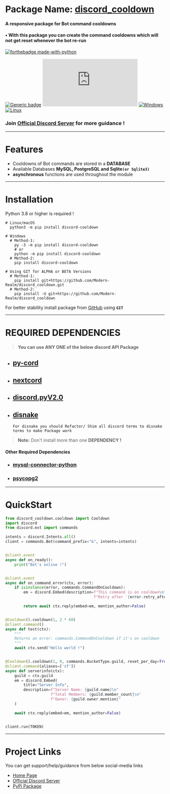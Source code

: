 # Package Name: [discord_cooldown](https://pypi.org/project/discord-cooldown/)

#### A responsive package for Bot command cooldowns

#### • With this package you can create the command cooldowns which will not get reset whenever the bot re-run

[![forthebadge made-with-python](http://ForTheBadge.com/images/badges/made-with-python.svg)](https://www.python.org/)

[![Generic badge](https://img.shields.io/badge/Python-3.8-blue.svg)](https://shields.io/)
[![GitHub license](https://badgen.net/github/license/Naereen/Strapdown.js)](https://github.com/Naereen/StrapDown.js/blob/master/LICENSE)
[![Windows](https://svgshare.com/i/ZhY.svg)](https://svgshare.com/i/ZhY.svg)
[![Linux](https://svgshare.com/i/Zhy.svg)](https://svgshare.com/i/Zhy.svg)

### Join [Official Discord Server](https://discord.gg/GVMWx5EaAN) for more guidance !

<hr/>

# Features

- Cooldowns of Bot commands are stored in a **DATABASE**
- Available Databases **MySQL, PostgreSQL and Sqlite`(or Sqlite3)`**
- **asynchronous** functions are used throughout the module

<hr/>

# Installation

Python 3.8 or higher is required !

```shell
# Linux/macOS
  python3 -m pip install discord-cooldown

# Windows
  # Method-1:
    py -3 -m pip install discord-cooldown
    # or
    python -m pip install discord-cooldown
  # Method-2:
    pip install discord-cooldown

# Using GIT for ALPHA or BETA Versions
  # Method-1:
    pip install git+https://github.com/Modern-Realm/discord_cooldown.git
  # Method-2:
    pip install -U git+https://github.com/Modern-Realm/discord_cooldown
```

For better stability install package from [GitHub](https://github.com/Modern-Realm/discord_cooldown) using **`GIT`**

<hr/>

# REQUIRED DEPENDENCIES

> #### You can use ANY ONE of the below discord API Package

- ## [py-cord](https://github.com/Pycord-Development/pycord)
- ## [nextcord](https://github.com/nextcord/nextcord)
- ## [discord.pyV2.0](https://github.com/Rapptz/discord.py)
- ## [disnake](https://github.com/DisnakeDev/disnake)
  `For disnake you should Refactor/ Shim all discord terms to disnake terms to make Package work`

> <b>Note:</b> Don't install more than one **DEPENDENCY !**

#### Other Required Dependencies

- ### [mysql-connector-python](https://pypi.org/project/psycopg2/)
- ### [psycopg2](https://pypi.org/project/mysql-connector-python/)

<hr/>

# QuickStart

```python
from discord_cooldown.cooldown import Cooldown
import discord
from discord.ext import commands

intents = discord.Intents.all()
client = commands.Bot(command_prefix="&", intents=intents)


@client.event
async def on_ready():
    print("Bot's online !")


@client.event
async def on_command_error(ctx, error):
    if isinstance(error, commands.CommandOnCooldown):
        em = discord.Embed(description=f"This command is on cooldown\n"
                                       f"Retry after `{error.retry_after}` seconds")

        return await ctx.reply(embed=em, mention_author=False)


@Cooldown().cooldown(1, 2 * 60)
@client.command()
async def test(ctx):
    """
    Returns an error: commands.CommandOnCooldown if it's on cooldown
    """
    await ctx.send("Hello world !")


@Cooldown().cooldown(1, 0, commands.BucketType.guild, reset_per_day=True)
@client.command(aliases=['sf'])
async def serverinfo(ctx):
    guild = ctx.guild
    em = discord.Embed(
        title="Server Info",
        description=f"Server Name: {guild.name}\n"
                    f"Total Members: {guild.member_count}\n"
                    f"Owner: {guild.owner.mention}"
    )

    await ctx.reply(embed=em, mention_author=False)


client.run(TOKEN)
```

<hr/>

# Project Links

You can get support/help/guidance from below social-media links

- [Home Page](https://github.com/Modern-Realm)
- [Official Discord Server](https://discord.gg/GVMWx5EaAN)
- [PyPi Package](https://pypi.org/project/discord-cooldown/)
